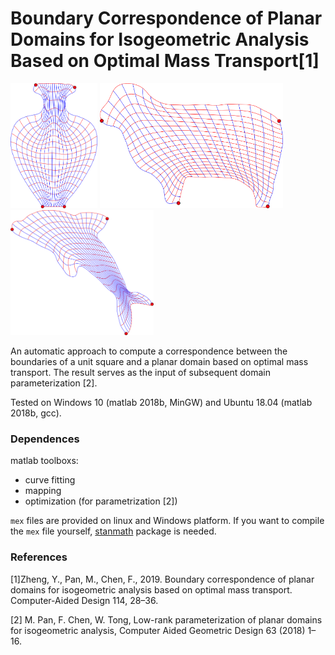 # Boundary Correspondence of Planar Domains for Isogeometric Analysis Based on Optimal Mass Transport[1]

<img style="display:inline;" src="./figures/example.png" height="200" title="example"> <img style="display:inline;" src="./figures/example2.png" height="200" title="example"> <img style="display:inline;" src="./figures/example3.png" height="200" title="example">



An automatic approach to compute a correspondence between the boundaries of a unit square and a planar domain based on optimal mass transport.  The result serves as the input of subsequent domain parameterization [2].

Tested on Windows 10 (matlab 2018b, MinGW) and Ubuntu 18.04 (matlab 2018b, gcc).

### Dependences

matlab toolboxs: 

- curve fitting
- mapping
- optimization (for parametrization [2])

`mex` files are provided on linux and Windows platform. If you want to compile the `mex` file yourself,  [stanmath](https://github.com/stan-dev/math) package is needed.



### References

[1]Zheng, Y., Pan, M., Chen, F., 2019. Boundary correspondence of planar domains for isogeometric analysis based on optimal mass transport. Computer-Aided Design 114, 28–36. 

[2] M. Pan, F. Chen, W. Tong, Low-rank parameterization of planar domains for isogeometric analysis, Computer Aided Geometric Design 63 (2018) 1–16.